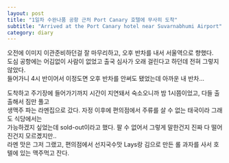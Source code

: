 ```yaml
---
layout: post
title: "1일차 수완나품 공항 근처 Port Canary 호텔에 무사히 도착"
subtitle: "Arrived at the Port Canary hotel near Suvarnabhumi Airport"
category: diary
---
```


오전에 이미지 이관준비하던걸 잘 마무리하고, 오후 반차를 내서 서울역으로 향했다.<br>
도심 공항에는 어김없이 사람이 없었고 출국 심사가 오래 걸린다고 하던데 전혀 그렇지 않았다.<br>
들어가니 4시 반이어서 이정도면 오후 반차를 안써도 됐었는데 아까운 내 반차...<br>

도착하고 주기장에 들어가기까지 시간이 지연돼서 숙소오니까 밤 1시쯤이었고, 다들 출출해서 짐만 풀고<br>
생맥주 파는 라멘집으로 갔다. 자정 이후에 편의점에서 주류를 살 수 없는 태국이라 그래도 식당에서는<br>
가능하겠지 싶었는데 sold-out이라고 했다. 팔 수 없어서 그렇게 말한건지 진짜 다 떨어진건지 모르곘지만..<br>
라멘 맛은 그저 그랬고, 편의점에서 선지국수맛 Lays랑 김으로 만든 롤 과자를 사서 호텔에 있는 맥주먹고 잔다.